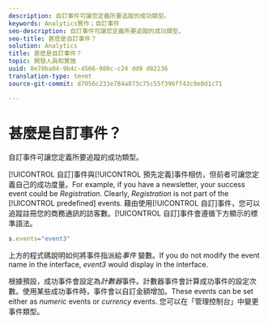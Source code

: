 ```yaml
---
description: 自訂事件可讓您定義所要追蹤的成功類型。
keywords: Analytics實作；自訂事件
seo-description: 自訂事件可讓您定義所要追蹤的成功類型。
seo-title: 甚麼是自訂事件？
solution: Analytics
title: 甚麼是自訂事件？
topic: 開發人員和實施
uuid: 8e78ba04-9b4c-4566-980c-c24 dd9 d82236
translation-type: tm+mt
source-git-commit: d7056c233e784a073c75c55f396ff43c9e0d1c71

---
```



# 甚麼是自訂事件？

自訂事件可讓您定義所要追蹤的成功類型。

[!UICONTROL 自訂]事件與[!UICONTROL 預先定義]事件相仿，但前者可讓您定義自己的成功度量。For example, if you have a newsletter, your success event could be _Registration_. Clearly, _Registration_ is not part of the [!UICONTROL predefined] events. 藉由使用[!UICONTROL 自訂]事件，您可以追蹤註冊您的商務通訊的訪客數。[!UICONTROL 自訂]事件會遵循下方顯示的標準語法。

```js
s.events="event3"
```

上方的程式碼說明如何將事件指派給&#x200B;_事件_ 變數。If you do not modify the event name in the interface, _event3_ would display in the interface.

根據預設，成功事件會設定為&#x200B;_計數器_&#x200B;事件。計數器事件會計算成功事件的設定次數。使用某些成功事件時，事件會以自訂金額增加。These events can be set either as _numeric_ events or _currency_ events. 您可以在「管理控制台」中變更事件類型。
